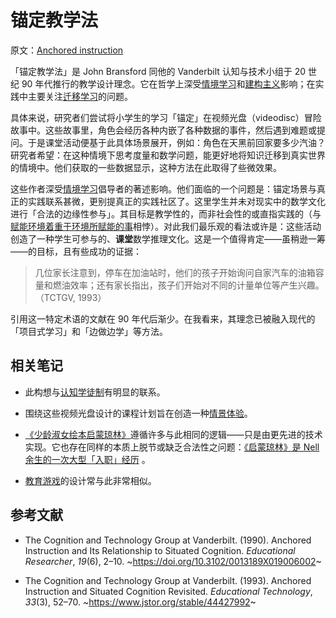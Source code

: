 # 锚定教学法

原文：[Anchored instruction](https://notes.andymatuschak.org/zHZJPK2nrvAzRstzA6XdmoG)

「锚定教学法」是 John Bransford 同他的 Vanderbilt 认知与技术小组于 20 世纪 90 年代推行的教学设计理念。它在哲学上深受[情境学习](https://notes.andymatuschak.org/zL7XdosCZ9qeCSSCrhcYfwY)和[建构主义](https://notes.andymatuschak.org/zWceTLNTjH3DQ7iVpy38ocq)影响；在实践中主要关注[迁移学习](https://notes.andymatuschak.org/z7ffiDfqTR9pPcEEUUbCL7C)的问题。

具体来说，研究者们尝试将小学生的学习「锚定」在视频光盘（videodisc）冒险故事中。这些故事里，角色会经历各种内嵌了各种数据的事件，然后遇到难题或提问。于是课堂活动便基于此具体场景展开，例如：角色在天黑前回家要多少汽油？研究者希望：在这种情境下思考度量和数学问题，能更好地将知识迁移到真实世界的情境中。他们获取的一些数据显示，这种方法在此取得了些微效果。

这些作者深受[情境学习](https://notes.andymatuschak.org/zL7XdosCZ9qeCSSCrhcYfwY)倡导者的著述影响。他们面临的一个问题是：锚定场景与真正的实践联系甚微，更别提真正的实践社区了。这里学生并未对现实中的数学文化进行「合法的边缘性参与」。其目标是教学性的，而非社会性的或直指实践的（与[赋能环境着重于环境所赋能的事](https://notes.andymatuschak.org/z2etsLyP1LJUwNDPCwvRdUG)相悖）。对此我们最乐观的看法或许是：这些活动创造了一种学生可参与的、**课堂**数学推理文化。这是一个值得肯定——虽稍逊一筹——的目标，且有些成功的证据：

> 几位家长注意到，停车在加油站时，他们的孩子开始询问自家汽车的油箱容量和燃油效率；还有家长指出，孩子们开始对不同的计量单位等产生兴趣。（TCTGV, 1993）

引用这一特定术语的文献在 90 年代后渐少。在我看来，其理念已被融入现代的「项目式学习」和「边做边学」等方法。

## 相关笔记

- 此构想与[认知学徒制](https://notes.andymatuschak.org/zQgeXp15RWkzyiUv9WQsLtA)有明显的联系。

- 围绕这些视频光盘设计的课程计划旨在创造一种[情景体验](https://notes.andymatuschak.org/z92TGMiBsnraf5KXxSTNkBJ)。

- [《少龄淑女绘本启蒙琼林》](https://notes.andymatuschak.org/zCjT6omFavtr7Zx2S5do6qC)遵循许多与此相同的逻辑——只是由更先进的技术实现。它也存在同样的本质上脱节或缺乏合法性之问题：[《启蒙琼林》是 Nell 余生的一次大型「入职」经历](https://notes.andymatuschak.org/zQns3rccKB1grnjrDjgd6Vs) 。

- [教育游戏](https://notes.andymatuschak.org/zPf3vk65fBYtn5iTWj3PTEE)的设计常与此非常相似。

## 参考文献

- The Cognition and Technology Group at Vanderbilt. (1990). Anchored Instruction and Its Relationship to Situated Cognition. *Educational Researcher*, *19*(6), 2–10. ~https://doi.org/10.3102/0013189X019006002~

- The Cognition and Technology Group at Vanderbilt. (1993). Anchored Instruction and Situated Cognition Revisited. *Educational Technology*, *33*(3), 52–70. ~https://www.jstor.org/stable/44427992~